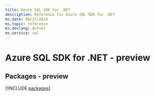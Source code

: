 ```yaml
---
title: Azure SQL SDK for .NET
description: Reference for Azure SQL SDK for .NET
ms.date: 08/27/2024
ms.topic: reference
ms.devlang: dotnet
ms.service: sql
---
```

# Azure SQL SDK for .NET - preview
## Packages - preview
[!INCLUDE [packages](sql-index.md)]